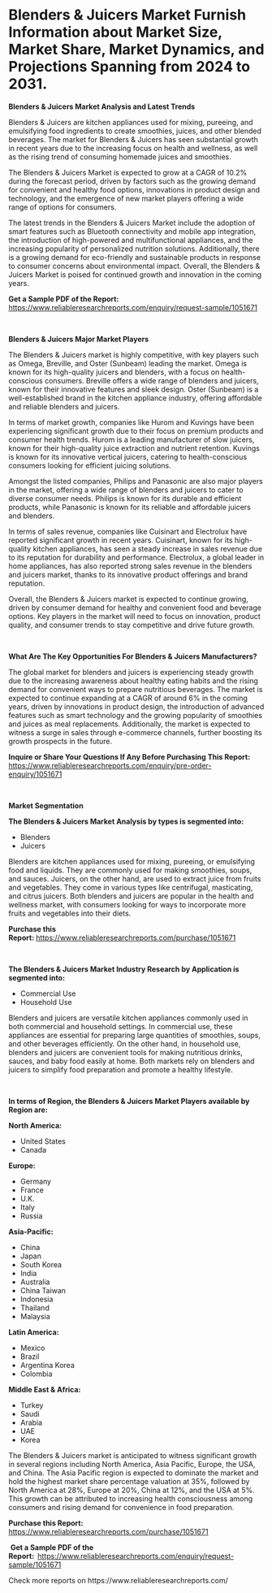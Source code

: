 <p><h1>Blenders & Juicers Market Furnish Information about Market Size, Market Share, Market Dynamics, and Projections Spanning from 2024 to 2031.</h1></p><p><strong>Blenders & Juicers Market Analysis and Latest Trends</strong></p>
<p><p>Blenders & Juicers are kitchen appliances used for mixing, pureeing, and emulsifying food ingredients to create smoothies, juices, and other blended beverages. The market for Blenders & Juicers has seen substantial growth in recent years due to the increasing focus on health and wellness, as well as the rising trend of consuming homemade juices and smoothies.</p><p>The Blenders & Juicers Market is expected to grow at a CAGR of 10.2% during the forecast period, driven by factors such as the growing demand for convenient and healthy food options, innovations in product design and technology, and the emergence of new market players offering a wide range of options for consumers.</p><p>The latest trends in the Blenders & Juicers Market include the adoption of smart features such as Bluetooth connectivity and mobile app integration, the introduction of high-powered and multifunctional appliances, and the increasing popularity of personalized nutrition solutions. Additionally, there is a growing demand for eco-friendly and sustainable products in response to consumer concerns about environmental impact. Overall, the Blenders & Juicers Market is poised for continued growth and innovation in the coming years.</p></p>
<p><strong>Get a Sample PDF of the Report:&nbsp;</strong> <a href="https://www.reliableresearchreports.com/enquiry/request-sample/1051671">https://www.reliableresearchreports.com/enquiry/request-sample/1051671</a></p>
<p>&nbsp;</p>
<p><strong>Blenders & Juicers Major Market Players</strong></p>
<p><p>The Blenders & Juicers market is highly competitive, with key players such as Omega, Breville, and Oster (Sunbeam) leading the market. Omega is known for its high-quality juicers and blenders, with a focus on health-conscious consumers. Breville offers a wide range of blenders and juicers, known for their innovative features and sleek design. Oster (Sunbeam) is a well-established brand in the kitchen appliance industry, offering affordable and reliable blenders and juicers.</p><p>In terms of market growth, companies like Hurom and Kuvings have been experiencing significant growth due to their focus on premium products and consumer health trends. Hurom is a leading manufacturer of slow juicers, known for their high-quality juice extraction and nutrient retention. Kuvings is known for its innovative vertical juicers, catering to health-conscious consumers looking for efficient juicing solutions.</p><p>Amongst the listed companies, Philips and Panasonic are also major players in the market, offering a wide range of blenders and juicers to cater to diverse consumer needs. Philips is known for its durable and efficient products, while Panasonic is known for its reliable and affordable juicers and blenders.</p><p>In terms of sales revenue, companies like Cuisinart and Electrolux have reported significant growth in recent years. Cuisinart, known for its high-quality kitchen appliances, has seen a steady increase in sales revenue due to its reputation for durability and performance. Electrolux, a global leader in home appliances, has also reported strong sales revenue in the blenders and juicers market, thanks to its innovative product offerings and brand reputation. </p><p>Overall, the Blenders & Juicers market is expected to continue growing, driven by consumer demand for healthy and convenient food and beverage options. Key players in the market will need to focus on innovation, product quality, and consumer trends to stay competitive and drive future growth.</p></p>
<p>&nbsp;</p>
<p><strong>What Are The Key Opportunities For Blenders & Juicers Manufacturers?</strong></p>
<p><p>The global market for blenders and juicers is experiencing steady growth due to the increasing awareness about healthy eating habits and the rising demand for convenient ways to prepare nutritious beverages. The market is expected to continue expanding at a CAGR of around 6% in the coming years, driven by innovations in product design, the introduction of advanced features such as smart technology and the growing popularity of smoothies and juices as meal replacements. Additionally, the market is expected to witness a surge in sales through e-commerce channels, further boosting its growth prospects in the future.</p></p>
<p><strong>Inquire or Share Your Questions If Any Before Purchasing This Report:</strong> <a href="https://www.reliableresearchreports.com/enquiry/pre-order-enquiry/1051671">https://www.reliableresearchreports.com/enquiry/pre-order-enquiry/1051671</a></p>
<p>&nbsp;</p>
<p><strong>Market Segmentation</strong></p>
<p><strong>The Blenders & Juicers Market Analysis by types is segmented into:</strong></p>
<p><ul><li>Blenders</li><li>Juicers</li></ul></p>
<p><p>Blenders are kitchen appliances used for mixing, pureeing, or emulsifying food and liquids. They are commonly used for making smoothies, soups, and sauces. Juicers, on the other hand, are used to extract juice from fruits and vegetables. They come in various types like centrifugal, masticating, and citrus juicers. Both blenders and juicers are popular in the health and wellness market, with consumers looking for ways to incorporate more fruits and vegetables into their diets.</p></p>
<p><strong>Purchase this Report:&nbsp;</strong><a href="https://www.reliableresearchreports.com/purchase/1051671">https://www.reliableresearchreports.com/purchase/1051671</a></p>
<p>&nbsp;</p>
<p><strong>The Blenders & Juicers Market Industry Research by Application is segmented into:</strong></p>
<p><ul><li>Commercial Use</li><li>Household Use</li></ul></p>
<p><p>Blenders and juicers are versatile kitchen appliances commonly used in both commercial and household settings. In commercial use, these appliances are essential for preparing large quantities of smoothies, soups, and other beverages efficiently. On the other hand, in household use, blenders and juicers are convenient tools for making nutritious drinks, sauces, and baby food easily at home. Both markets rely on blenders and juicers to simplify food preparation and promote a healthy lifestyle.</p></p>
<p>&nbsp;</p>
<p><strong>In terms of Region, the Blenders & Juicers Market Players available by Region are:</strong></p>
<p>
    <p> <strong> North America: </strong>
        <ul>
            <li>United States</li>
            <li>Canada</li>
        </ul>
        </p> 
    <p> <strong> Europe: </strong>
        <ul>
            <li>Germany</li>
            <li>France</li>
            <li>U.K.</li>
            <li>Italy</li>
            <li>Russia</li>
        </ul>
        </p> 
    <p> <strong> Asia-Pacific: </strong>
        <ul>
            <li>China</li>
            <li>Japan</li>
            <li>South Korea</li>
            <li>India</li>
            <li>Australia</li>
            <li>China Taiwan</li>
            <li>Indonesia</li>
            <li>Thailand</li>
            <li>Malaysia</li>
        </ul>
        </p> 
    <p> <strong> Latin America: </strong>
        <ul>
            <li>Mexico</li>
            <li>Brazil</li>
            <li>Argentina Korea</li>
            <li>Colombia</li>
        </ul>
        </p> 
    <p> <strong> Middle East & Africa: </strong>
        <ul>
            <li>Turkey</li>
            <li>Saudi</li>
            <li>Arabia</li>
            <li>UAE</li>
            <li>Korea</li>
        </ul>
    </p>
    </p>
<p><p>The Blenders & Juicers market is anticipated to witness significant growth in several regions including North America, Asia Pacific, Europe, the USA, and China. The Asia Pacific region is expected to dominate the market and hold the highest market share percentage valuation at 35%, followed by North America at 28%, Europe at 20%, China at 12%, and the USA at 5%. This growth can be attributed to increasing health consciousness among consumers and rising demand for convenience in food preparation.</p></p>
<p><strong>Purchase this Report: </strong><a href="https://www.reliableresearchreports.com/purchase/1051671">https://www.reliableresearchreports.com/purchase/1051671</a></p>
<p>&nbsp;<strong>Get a Sample PDF of the Report:&nbsp;&nbsp;</strong><a href="https://www.reliableresearchreports.com/enquiry/request-sample/1051671">https://www.reliableresearchreports.com/enquiry/request-sample/1051671</a></p>
<p><strong></strong></p>
<p>Check more reports on https://www.reliableresearchreports.com/</p>